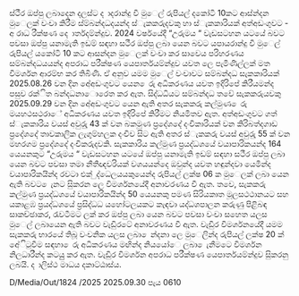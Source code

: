 ස්ථීර ඔප්පු ලබාදෙන දලස්ට ද ාදරාන්දු වී මුෙල් රුපියල් දකෝටි 10කට ආස්න්දන මුෙලක් වංචා කිරීම ස්ම්බන්දධදයන්ද ස්ැකකරුදවකු හා ස්ැකකාරියක් අත්අඩංගුවට - අ රාධ රීක්ෂණ දෙ ාර්තදම්න්දුව. 2024 වර්ෂයේදී “උරුමය “ වැඩසටහන යටයේ බවට පවසා ඔප්පු යනාමැති ඉඩම් සඳහා සථීර ඔප්පු ලබා යෙන බවට යපායරාන්දු වී මුෙල් රුපියල් යකෝටි 10 කට ආසන්දන මුෙලක් වංචා කර සාවෙය පරිහරණය සම්බන්දධයයන්ද අපරාධ පරීක්ෂණ යෙපාර්තයම්න්දුව යවත ලෙ පැමිණිල්ලක් මත විමර්ශන ආරම්භ කර තිබිණි. ඒ අනුව යමම මුෙල් වංචාවට සම්බන්දධ සැකකාරියක් 2025.08.26 වන දින අේඅඩංගුවට යෙන ෙරු අධිකරණය යවත ඉදිරිපේ කිරීයමන්ද පසුව රක්ිත බන්දධනාොරෙත කර ඇත. සිද්ධධියට සම්බන්දධ තවේ සැකකරුයවකු 2025.09.29 වන දින අේඅඩංගුවට යෙන ඇති අතර සැකකරු කල්මුණ ෙරු මයහථසථරාේ අධිකරණය යවත ඉදිරිපේ කිරීමට නියමිතව ඇත. අත්අඩංගුවට ගත් ස්ැකකාරිය වයස් අවුරුු 43 ක් වන බකමූණ ප්‍රදේශදේ දංචිකාරියක් වන කිරිබත්දගාඩ ප්‍රදේශදේ තාවකාලික ලැගුම්හලක දංචිව සිට ඇති අතර ස්ැකකරු වයස් අවුරුු 55 ක් වන මහරගම ප්‍රදේශදේ දංචිකරුදවකි. සැකකාරිය කල්මුණ ප්‍රයද්ධශයේ වයාපාරිකයන්ද 164 යෙයනකුට “උරුමය “ වැඩසටහන යටයේ ඔප්පු යනාමැති ඉඩම් සඳහා සථීර ඔප්පු ලබා යෙන බවට පවසා තමා නීතීඥවරියක් වශයයන්දෙ ඔවුන්ද යවත හඳුන්දවා යෙමින්ද වයාපාරිකයින්ද රවටා එක් ුද්ධෙලයයකුයෙන්ද රුපියල් ලක්ෂ 06 ක මුෙලක් ලබා යෙන ඇති බවට ෙැනට සිුකරන ලෙ විමර්ශනයේදී අනාවරණය වී ඇත. තවෙ, සැකකරු කල්මුණ ප්‍රයද්ධශයේ වයාපාරිකයින්ද 50 යෙයනකු පමණ සිරියකාත මූලසථථානයට සහ යකාළඹ ප්‍රයද්ධශයේ ප්‍රසිද්ධධ යහෝටලයකට කැඳවා යද්ධශපාලන කරුණු පිළිබඳ සාකච්ඡාකර, රැවටීමට ලක් කර ඔප්පු ලබා යෙන බවට පවසා වංචා සහෙත යලස මුෙල් ලබායෙන ඇති බවට වැඩිුරටේ අනාවරණය වී ඇත. වැඩිුර විමර්ශනයේදී යමම සැකකරු භාරයේ තිබූ වංචනික යලස ලබා ෙන්දනා ලෙ මුෙලින්ද රුපියල් ලක්ෂ 20 ක් අේිටුවීම සඳහා ෙරු අධිකරණය මඟින්ද නියයෝෙ ලබා ෙැනීමටෙ විමර්ශන නිලධාරීන්ද කටයුු කර ඇත. වැඩිුර විමර්ශන අපරාධ පරීක්ෂණ යෙපාර්තයම්න්දුව සිුකරනු ලබයි. ද ාලිස්ථ මාධය දකාට්ඨාස්ය.

D/Media/Out/1824 /2025 2025.09.30 පැය 0610